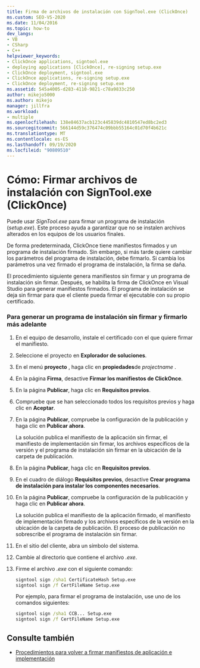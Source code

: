 ```yaml
---
title: Firma de archivos de instalación con SignTool.exe (ClickOnce)
ms.custom: SEO-VS-2020
ms.date: 11/04/2016
ms.topic: how-to
dev_langs:
- VB
- CSharp
- C++
helpviewer_keywords:
- ClickOnce applications, signtool.exe
- deploying applications [ClickOnce], re-signing setup.exe
- ClickOnce deployment, signtool.exe
- ClickOnce applications, re-signing setup.exe
- ClickOnce deployment, re-signing setup.exe
ms.assetid: 545a4005-d283-4110-9821-c78a9833c250
author: mikejo5000
ms.author: mikejo
manager: jillfra
ms.workload:
- multiple
ms.openlocfilehash: 138e84637acb123c445839dc4810547ed8bc2ed3
ms.sourcegitcommit: 566144d59c376474c09bbb55164c01d70f4b621c
ms.translationtype: MT
ms.contentlocale: es-ES
ms.lasthandoff: 09/19/2020
ms.locfileid: "90809510"
---
```

# <a name="how-to-sign-setup-files-with-signtoolexe-clickonce"></a>Cómo: Firmar archivos de instalación con SignTool.exe (ClickOnce)
Puede usar *SignTool.exe* para firmar un programa de instalación (*setup.exe*). Este proceso ayuda a garantizar que no se instalen archivos alterados en los equipos de los usuarios finales.

 De forma predeterminada, ClickOnce tiene manifiestos firmados y un programa de instalación firmado. Sin embargo, si más tarde quiere cambiar los parámetros del programa de instalación, debe firmarlo. Si cambia los parámetros una vez firmado el programa de instalación, la firma se daña.

 El procedimiento siguiente genera manifiestos sin firmar y un programa de instalación sin firmar. Después, se habilita la firma de ClickOnce en Visual Studio para generar manifiestos firmados. El programa de instalación se deja sin firmar para que el cliente pueda firmar el ejecutable con su propio certificado.

### <a name="to-generate-an-unsigned-setup-program-and-sign-later"></a>Para generar un programa de instalación sin firmar y firmarlo más adelante

1. En el equipo de desarrollo, instale el certificado con el que quiere firmar el manifiesto.

2. Seleccione el proyecto en **Explorador de soluciones**.

3. En el menú **proyecto** , haga clic en **propiedades**de *projectname* .

4. En la página **Firma**, desactive **Firmar los manifiestos de ClickOnce**.

5. En la página **Publicar**, haga clic en **Requisitos previos**.

6. Compruebe que se han seleccionado todos los requisitos previos y haga clic en **Aceptar**.

7. En la página **Publicar**, compruebe la configuración de la publicación y haga clic en **Publicar ahora**.

     La solución publica el manifiesto de la aplicación sin firmar, el manifiesto de implementación sin firmar, los archivos específicos de la versión y el programa de instalación sin firmar en la ubicación de la carpeta de publicación.

8. En la página **Publicar**, haga clic en **Requisitos previos**.

9. En el cuadro de diálogo **Requisitos previos**, desactive **Crear programa de instalación para instalar los componentes necesarios**.

10. En la página **Publicar**, compruebe la configuración de la publicación y haga clic en **Publicar ahora**.

     La solución publica el manifiesto de la aplicación firmado, el manifiesto de implementación firmado y los archivos específicos de la versión en la ubicación de la carpeta de publicación. El proceso de publicación no sobrescribe el programa de instalación sin firmar.

11. En el sitio del cliente, abra un símbolo del sistema.

12. Cambie al directorio que contiene el archivo *.exe*.

13. Firme el archivo *.exe* con el siguiente comando:

    ```cmd
    signtool sign /sha1 CertificateHash Setup.exe
    signtool sign /f CertFileName Setup.exe
    ```

     Por ejemplo, para firmar el programa de instalación, use uno de los comandos siguientes:

    ```cmd
    signtool sign /sha1 CCB... Setup.exe
    signtool sign /f CertFileName Setup.exe
    ```

## <a name="see-also"></a>Consulte también
- [Procedimientos para volver a firmar manifiestos de aplicación e implementación](../deployment/how-to-re-sign-application-and-deployment-manifests.md)
